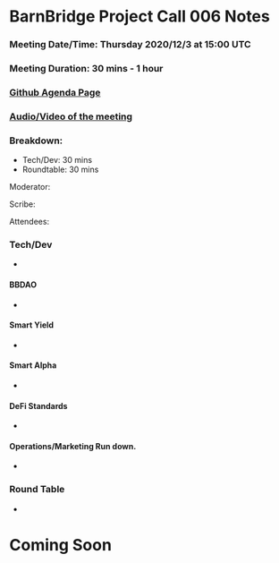 # BarnBridge Project Call 006 Notes 
### Meeting Date/Time: Thursday 2020/12/3 at 15:00 UTC
### Meeting Duration: 30 mins - 1 hour
### [Github Agenda Page](https://github.com/BarnBridge/BarnBridge-PM/issues/8)
### [Audio/Video of the meeting]()
### Breakdown:
  * Tech/Dev: 30 mins
  * Roundtable: 30 mins

Moderator:

Scribe:

Attendees:

### Tech/Dev
 *
 
#### BBDAO
 *
 
#### Smart Yield
 *
 
#### Smart Alpha
 *
 
#### DeFi Standards
 *
 
#### Operations/Marketing Run down.
 *
 
### Round Table
 *
 
# Coming Soon

